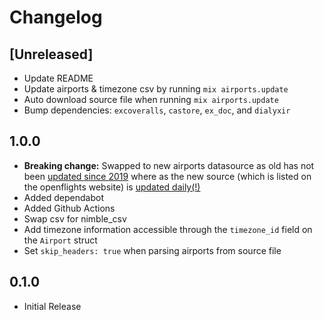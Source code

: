 # Changelog

## [Unreleased]

- Update README
- Update airports & timezone csv by running `mix airports.update`
- Auto download source file when running `mix airports.update`
- Bump dependencies: `excoveralls`, `castore`, `ex_doc`, and `dialyxir`

## 1.0.0

- **Breaking change:** Swapped to new airports datasource as old has not been [updated since 2019](https://github.com/jpatokal/openflights/commits/master/data/airports.dat) where as the new source (which is listed on the openflights website) is [updated daily(!)](https://github.com/davidmegginson/ourairports-data/commits/main/airports.csv)
- Added dependabot
- Added Github Actions
- Swap csv for nimble_csv
- Add timezone information accessible through the `timezone_id` field on the `Airport` struct
- Set `skip_headers: true` when parsing airports from source file

## 0.1.0

- Initial Release
